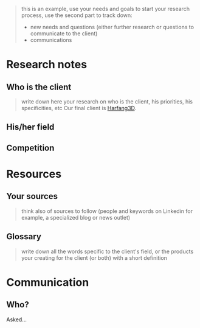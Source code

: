 
> this is an example, use your needs and goals to start your research process, use the second part to track down:
> - new needs and questions (either further research or questions to communicate to the client)
> - communications

# Research notes

## Who is the client
> write down here your research on who is the client, his priorities, his specificities, etc
Our final client is [Harfang3D](https://www.harfang3d.com/en_US/). 

## His/her field



## Competition


# Resources
## Your sources
> think also of sources to follow (people and keywords on Linkedin for example, a specialized blog or news outlet)

## Glossary
> write down all the words specific to the client's field, or the products your creating for the client (or both) with a short definition


# Communication

## Who?
Asked...